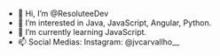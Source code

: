 - 👋 Hi, I’m @ResoluteeDev
- 👀 I’m interested in Java, JavaScript, Angular, Python.
- 🌱 I’m currently learning JavaScript.
- 📫 Social Medias:
      Instagram: @jvcarvallho__
      
